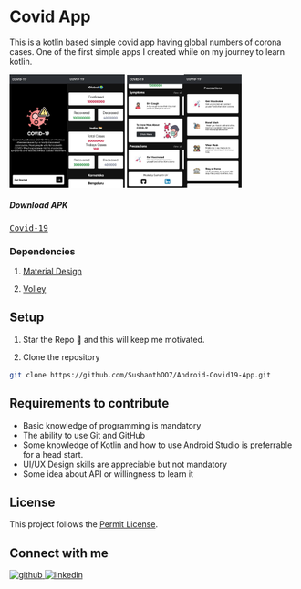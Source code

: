 

# Covid App

This is a kotlin based simple covid app having global numbers of corona cases.
One of the first simple apps I created while on my journey to learn kotlin.

<img src="./Screenshot/splashscreen.jpeg" width="20%"><img src="./Screenshot/main.jpeg" width="20%">
<img src="./Screenshot/main2.jpeg" width="20%"><img src="./Screenshot/precautions.jpeg" width="20%">

##### Download APK
<pre><a href="https://github.com/SushanthOO7/Android-Covid19-App/blob/main/app-debug.apk">Covid-19</a></pre>

  
### Dependencies

1. [Material Design](https://github.com/material-components/material-components-android)

2. [Volley](https://github.com/google/volley)

## Setup

1. Star the Repo 🌟 and this will keep me motivated.


2. Clone the repository
```bash
git clone https://github.com/SushanthOO7/Android-Covid19-App.git
```


## Requirements to contribute

- Basic knowledge of programming is mandatory
- The ability to use Git and GitHub
- Some knowledge of Kotlin and how to use Android Studio is preferrable for a head start.
- UI/UX Design skills are appreciable but not mandatory
- Some idea about API or willingness to learn it


## License

This project follows the [Permit License](/LICENSE).

## Connect with me


<div align="left">
<a href="https://github.com/SushanthOO7" target="_blank">
<img src=https://img.shields.io/badge/github-%2324292e.svg?&style=for-the-badge&logo=github&logoColor=white alt=github style="margin-bottom: 5px;" />
</a>
<a href="https://www.linkedin.com/in/sushanth-uv-7899911a7/" target="_blank">
<img src=https://img.shields.io/badge/linkedin-%231E77B5.svg?&style=for-the-badge&logo=linkedin&logoColor=white alt=linkedin style="margin-bottom: 5px;" />
</a>
</div>
